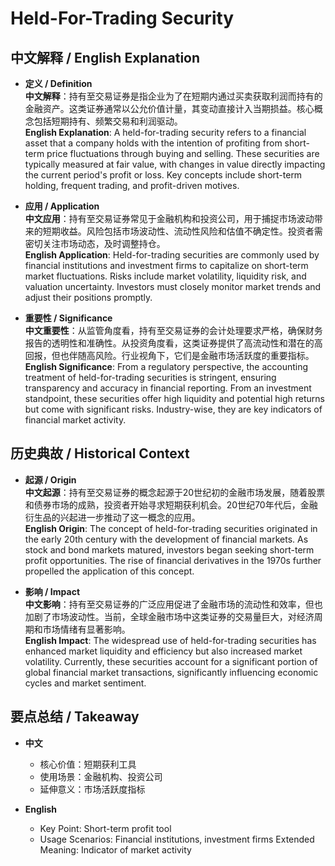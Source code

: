 # Held-For-Trading Security

## 中文解释 / English Explanation

* **定义 / Definition**  
  **中文解释**：持有至交易证券是指企业为了在短期内通过买卖获取利润而持有的金融资产。这类证券通常以公允价值计量，其变动直接计入当期损益。核心概念包括短期持有、频繁交易和利润驱动。  
  **English Explanation**: A held-for-trading security refers to a financial asset that a company holds with the intention of profiting from short-term price fluctuations through buying and selling. These securities are typically measured at fair value, with changes in value directly impacting the current period's profit or loss. Key concepts include short-term holding, frequent trading, and profit-driven motives.

* **应用 / Application**  
  **中文应用**：持有至交易证券常见于金融机构和投资公司，用于捕捉市场波动带来的短期收益。风险包括市场波动性、流动性风险和估值不确定性。投资者需密切关注市场动态，及时调整持仓。  
  **English Application**: Held-for-trading securities are commonly used by financial institutions and investment firms to capitalize on short-term market fluctuations. Risks include market volatility, liquidity risk, and valuation uncertainty. Investors must closely monitor market trends and adjust their positions promptly.

* **重要性 / Significance**  
  **中文重要性**：从监管角度看，持有至交易证券的会计处理要求严格，确保财务报告的透明性和准确性。从投资角度看，这类证券提供了高流动性和潜在的高回报，但也伴随高风险。行业视角下，它们是金融市场活跃度的重要指标。  
  **English Significance**: From a regulatory perspective, the accounting treatment of held-for-trading securities is stringent, ensuring transparency and accuracy in financial reporting. From an investment standpoint, these securities offer high liquidity and potential high returns but come with significant risks. Industry-wise, they are key indicators of financial market activity.

## 历史典故 / Historical Context

* **起源 / Origin**  
  **中文起源**：持有至交易证券的概念起源于20世纪初的金融市场发展，随着股票和债券市场的成熟，投资者开始寻求短期获利机会。20世纪70年代后，金融衍生品的兴起进一步推动了这一概念的应用。  
  **English Origin**: The concept of held-for-trading securities originated in the early 20th century with the development of financial markets. As stock and bond markets matured, investors began seeking short-term profit opportunities. The rise of financial derivatives in the 1970s further propelled the application of this concept.

* **影响 / Impact**  
  **中文影响**：持有至交易证券的广泛应用促进了金融市场的流动性和效率，但也加剧了市场波动性。当前，全球金融市场中这类证券的交易量巨大，对经济周期和市场情绪有显著影响。  
  **English Impact**: The widespread use of held-for-trading securities has enhanced market liquidity and efficiency but also increased market volatility. Currently, these securities account for a significant portion of global financial market transactions, significantly influencing economic cycles and market sentiment.

## 要点总结 / Takeaway

* **中文**  
  - 核心价值：短期获利工具
  - 使用场景：金融机构、投资公司
  - 延伸意义：市场活跃度指标

* **English**  
  - Key Point: Short-term profit tool
  - Usage Scenarios: Financial institutions, investment firms
   Extended Meaning: Indicator of market activity